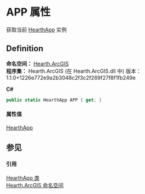 # APP 属性


获取当前 <a href="T_Hearth_ArcGIS_HearthApp">HearthApp</a> 实例



## Definition
**命名空间：** <a href="N_Hearth_ArcGIS">Hearth.ArcGIS</a>  
**程序集：** Hearth.ArcGIS (在 Hearth.ArcGIS.dll 中) 版本：1.1.0+1226e772e9a2b3048c2f3c2f269f27f8f1fb249e

**C#**
``` C#
public static HearthApp APP { get; }
```



#### 属性值
<a href="T_Hearth_ArcGIS_HearthApp">HearthApp</a>

## 参见


#### 引用
<a href="T_Hearth_ArcGIS_HearthApp">HearthApp 类</a>  
<a href="N_Hearth_ArcGIS">Hearth.ArcGIS 命名空间</a>  
